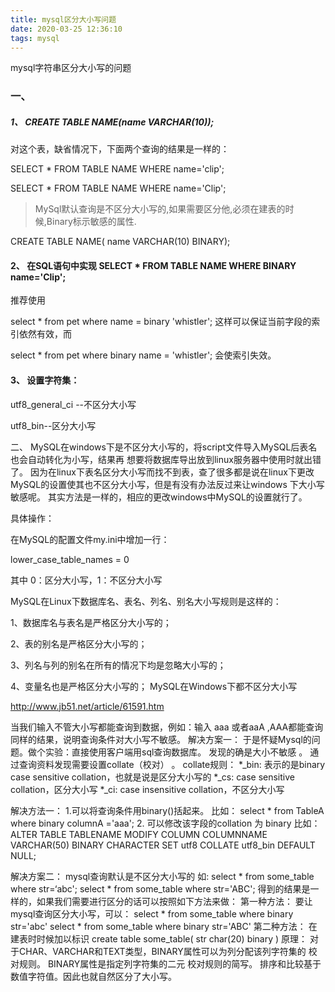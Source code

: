 ```yaml
---
title: mysql区分大小写问题
date: 2020-03-25 12:36:10
tags: mysql
---
```


mysql字符串区分大小写的问题

### 一、

##### 1、 CREATE TABLE NAME(name VARCHAR(10));

对这个表，缺省情况下，下面两个查询的结果是一样的：

SELECT * FROM TABLE NAME WHERE name='clip';

SELECT * FROM TABLE NAME WHERE name='Clip';

> MySql默认查询是不区分大小写的,如果需要区分他,必须在建表的时候,Binary标示敏感的属性.

CREATE TABLE NAME( name VARCHAR(10) BINARY);

#### 2、 在SQL语句中实现 SELECT * FROM TABLE NAME WHERE BINARY name='Clip';

推荐使用

select * from pet where name = binary 'whistler';
这样可以保证当前字段的索引依然有效，而

select * from pet where binary name = 'whistler';
会使索引失效。


#### 3、 设置字符集：

utf8_general_ci --不区分大小写

utf8_bin--区分大小写

二、 MySQL在windows下是不区分大小写的，将script文件导入MySQL后表名也会自动转化为小写，结果再 想要将数据库导出放到linux服务器中使用时就出错了。
因为在linux下表名区分大小写而找不到表，查了很多都是说在linux下更改MySQL的设置使其也不区分大小写，但是有没有办法反过来让windows 下大小写敏感呢。
其实方法是一样的，相应的更改windows中MySQL的设置就行了。

具体操作：

在MySQL的配置文件my.ini中增加一行：

lower_case_table_names = 0

其中 0：区分大小写，1：不区分大小写

MySQL在Linux下数据库名、表名、列名、别名大小写规则是这样的：

1、数据库名与表名是严格区分大小写的；

2、表的别名是严格区分大小写的；

3、列名与列的别名在所有的情况下均是忽略大小写的；

4、变量名也是严格区分大小写的； MySQL在Windows下都不区分大小写

http://www.jb51.net/article/61591.htm

当我们输入不管大小写都能查询到数据，例如：输入 aaa 或者aaA ,AAA都能查询同样的结果，说明查询条件对大小写不敏感。
解决方案一：
于是怀疑Mysql的问题。做个实验：直接使用客户端用sql查询数据库。 发现的确是大小不敏感 。
通过查询资料发现需要设置collate（校对） 。 collate规则：
*_bin: 表示的是binary case sensitive collation，也就是说是区分大小写的
*_cs: case sensitive collation，区分大小写
*_ci: case insensitive collation，不区分大小写

解决方法一：
1.可以将查询条件用binary()括起来。 比如： 
select * from TableA where binary columnA ='aaa';
2. 可以修改该字段的collation 为 binary
比如：
ALTER TABLE TABLENAME MODIFY COLUMN COLUMNNAME VARCHAR(50) BINARY CHARACTER SET utf8 COLLATE utf8_bin DEFAULT NULL;

解决方案二：
mysql查询默认是不区分大小写的 如:
select * from some_table where str=‘abc';
select * from some_table where str='ABC';
得到的结果是一样的，如果我们需要进行区分的话可以按照如下方法来做： 
第一种方法：
要让mysql查询区分大小写，可以：
select * from some_table where binary str='abc'
select * from some_table where binary str='ABC'
第二种方法：
在建表时时候加以标识
create table some_table(
str char(20) binary 
)
原理：
对于CHAR、VARCHAR和TEXT类型，BINARY属性可以为列分配该列字符集的 校对规则。
BINARY属性是指定列字符集的二元 校对规则的简写。
排序和比较基于数值字符值。因此也就自然区分了大小写。


